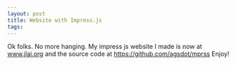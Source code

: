 ```yaml
---
layout: post
title: Website with Impress.js
tags: 
---
```

Ok folks. No more hanging. My impress js website I made is now at www.jlai.org and the source code at https://github.com/agsdot/mprss
Enjoy!
